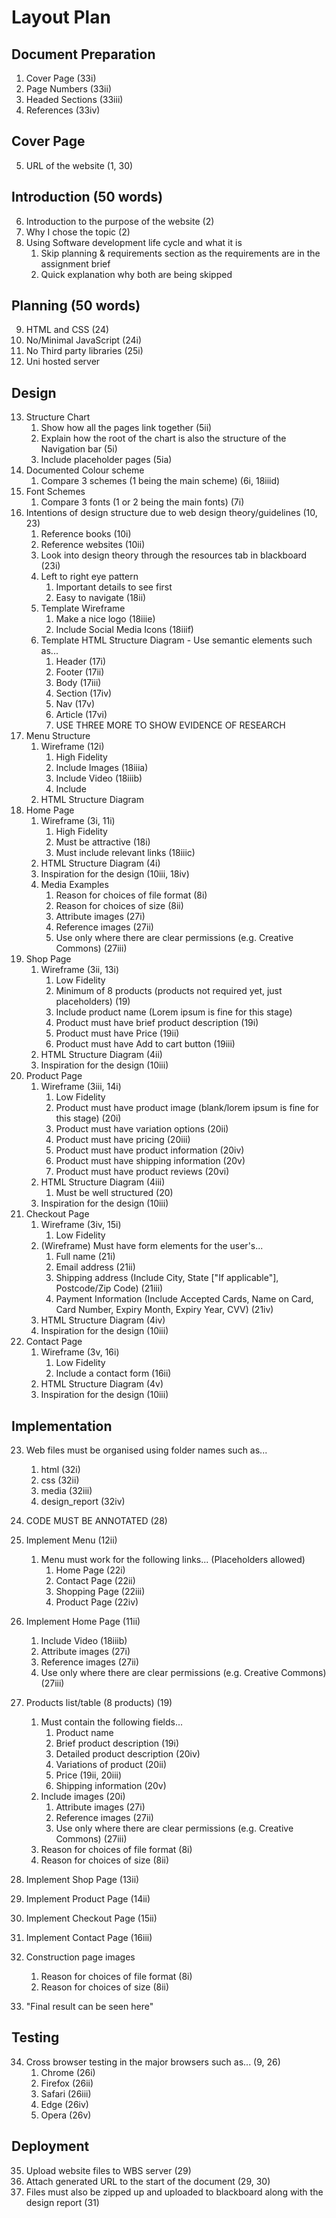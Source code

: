 # Layout Plan

## Document Preparation
1. Cover Page (33i)
2. Page Numbers (33ii)
3. Headed Sections (33iii)
4. References (33iv)

## Cover Page
5. URL of the website (1, 30)

## Introduction (50 words)
6. Introduction to the purpose of the website (2)
7. Why I chose the topic (2)
8. Using Software development life cycle and what it is
    1. Skip planning & requirements section as the requirements are in the assignment brief
    2. Quick explanation why both are being skipped

## Planning (50 words)
9. HTML and CSS (24)
10. No/Minimal JavaScript (24i)
11. No Third party libraries (25i)
12. Uni hosted server

## Design

13. Structure Chart
    1. Show how all the pages link together (5ii)
    2. Explain how the root of the chart is also the structure of the Navigation bar (5i)
    3. Include placeholder pages (5ia)
14. Documented Colour scheme
    1. Compare 3 schemes (1 being the main scheme) (6i, 18iiid)
15. Font Schemes
    1. Compare 3 fonts (1 or 2 being the main fonts) (7i)
16. Intentions of design structure due to web design theory/guidelines (10, 23)
    1. Reference books (10i)
    2. Reference websites (10ii)
    3. Look into design theory through the resources tab in blackboard (23i)
    4. Left to right eye pattern
        1. Important details to see first
        2. Easy to navigate (18ii)
    5. Template Wireframe
        1. Make a nice logo (18iiie)
        1. Include Social Media Icons (18iiif)
    7. Template HTML Structure Diagram - Use semantic elements such as...
        1. Header (17i)
        2. Footer (17ii)
        3. Body (17iii)
        4. Section (17iv)
        5. Nav (17v)
        6. Article (17vi)
        7. USE THREE MORE TO SHOW EVIDENCE OF RESEARCH
17. Menu Structure
    1. Wireframe (12i)
        1. High Fidelity
        2. Include Images (18iiia)
        3. Include Video (18iiib)
        4. Include 
    2. HTML Structure Diagram
18. Home Page
    1. Wireframe (3i, 11i)
        1. High Fidelity
        2. Must be attractive (18i)
        3. Must include relevant links (18iiic)
    2. HTML Structure Diagram (4i)
    3. Inspiration for the design (10iii, 18iv)
    4. Media Examples
        1. Reason for choices of file format (8i)
        2. Reason for choices of size (8ii)
        3. Attribute images (27i)
        4. Reference images (27ii)
        5. Use only where there are clear permissions (e.g. Creative Commons) (27iii)
19. Shop Page
    1. Wireframe (3ii, 13i)
        1. Low Fidelity
        2. Minimum of 8 products (products not required yet, just placeholders) (19)
        3. Include product name (Lorem ipsum is fine for this stage)
        4. Product must have brief product description (19i)
        5. Product must have Price (19ii)
        6. Product must have Add to cart button (19iii)
    2. HTML Structure Diagram (4ii)
    3. Inspiration for the design (10iii)
20. Product Page
    1. Wireframe (3iii, 14i)
        1. Low Fidelity
        2. Product must have product image (blank/lorem ipsum is fine for this stage) (20i)
        3. Product must have variation options (20ii)
        4. Product must have pricing (20iii)
        5. Product must have product information (20iv)
        6. Product must have shipping information (20v)
        7. Product must have product reviews (20vi)
    2. HTML Structure Diagram (4iii)
        1. Must be well structured (20)
    4. Inspiration for the design (10iii)
21. Checkout Page
    1. Wireframe (3iv, 15i)
        1. Low Fidelity
    2. (Wireframe) Must have form elements for the user's...
        1. Full name (21i)
        2. Email address (21ii)
        3. Shipping address (Include City, State ["If applicable"], Postcode/Zip Code) (21iii)
        4. Payment Information (Include Accepted Cards, Name on Card, Card Number, Expiry Month, Expiry Year, CVV) (21iv)
    4. HTML Structure Diagram (4iv)
    5. Inspiration for the design (10iii)
22. Contact Page
    1. Wireframe (3v, 16i)
        1. Low Fidelity
        2. Include a contact form (16ii)
    2. HTML Structure Diagram (4v)
    3. Inspiration for the design (10iii)

## Implementation

23. Web files must be organised using folder names such as...
    1. html (32i)
    2. css (32ii)
    3. media (32iii)
    4. design_report (32iv)
24. CODE MUST BE ANNOTATED (28)
25. Implement Menu (12ii)
    1. Menu must work for the following links... (Placeholders allowed)
        1. Home Page (22i)
        2. Contact Page (22ii)
        3. Shopping Page (22iii)
        4. Product Page (22iv)
26. Implement Home Page (11ii)
    1. Include Video (18iiib)
    2. Attribute images (27i)
    3. Reference images (27ii)
    4. Use only where there are clear permissions (e.g. Creative Commons) (27iii)
27. Products list/table (8 products) (19)
    1. Must contain the following fields...
        1. Product name
        2. Brief product description (19i)
        3. Detailed product description (20iv)
        4. Variations of product (20ii)
        5. Price (19ii, 20iii)
        6. Shipping information (20v)
    3. Include images (20i)
        1. Attribute images (27i)
        2. Reference images (27ii)
        3. Use only where there are clear permissions (e.g. Creative Commons) (27iii)
    5. Reason for choices of file format (8i)
    6. Reason for choices of size (8ii)
28. Implement Shop Page (13ii)
29. Implement Product Page (14ii)
30. Implement Checkout Page (15ii)
31. Implement Contact Page (16iii)

32. Construction page images
    1. Reason for choices of file format (8i)
    2. Reason for choices of size (8ii)
33. "Final result can be seen here"

## Testing

34. Cross browser testing in the major browsers such as... (9, 26)
    1. Chrome (26i)
    2. Firefox (26ii)
    3. Safari (26iii)
    4. Edge (26iv)
    5. Opera (26v)

## Deployment

35. Upload website files to WBS server (29)
36. Attach generated URL to the start of the document (29, 30)
37. Files must also be zipped up and uploaded to blackboard along with the design report (31)

